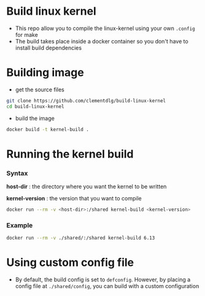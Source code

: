 # Build linux kernel
- This repo allow you to compile the linux-kernel using your own `.config` for make
- The build takes place inside a docker container so you don't have to install build dependencies

# Building image
- get the source files
```bash
git clone https://github.com/clementdlg/build-linux-kernel
cd build-linux-kernel
```

- build the image
```bash
docker build -t kernel-build .
```

# Running the kernel build
### Syntax

**host-dir** : the directory where you want the kernel to be written

**kernel-version** : the version that you want to compile
```bash
docker run --rm -v <host-dir>:/shared kernel-build <kernel-version>
```

### Example
```bash
docker run --rm -v ./shared/:/shared kernel-build 6.13
```

# Using custom config file
- By default, the build config is set to `defconfig`. However, by placing a config file at `./shared/config`, you can build with a custom configuration
